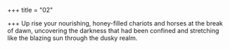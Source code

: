 +++
title = "02"

+++
Up rise your nourishing, honey-filled chariots and horses at the break  of dawn,
uncovering the darkness that had been confined and stretching like the  blazing sun through the dusky realm.